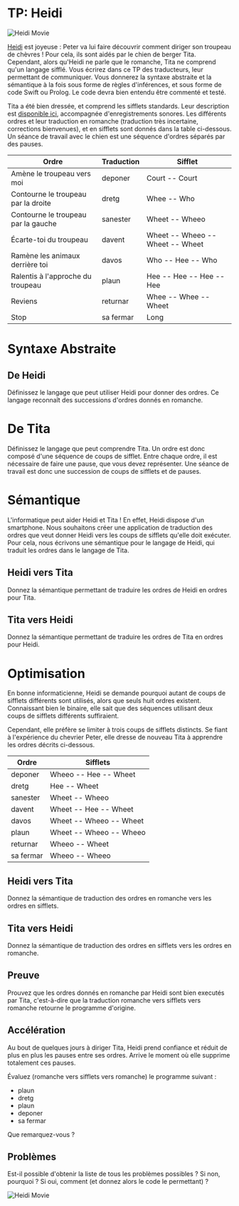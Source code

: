 # TP: Heidi

![Heidi Movie](https://www.ecranlarge.com/uploads/image/000/608/original-639065-961.jpg)

[Heidi](http://fr.wikipedia.org/wiki/Heidi_(roman)) est joyeuse :
Peter va lui faire découvrir comment diriger son troupeau de chèvres !
Pour cela, ils sont aidés par le chien de berger Tita.
Cependant, alors qu'Heidi ne parle que le romanche, Tita ne comprend qu'un langage sifflé.
Vous écrirez dans ce TP des traducteurs, leur permettant de communiquer.
Vous donnerez la syntaxe abstraite et la sémantique à la fois sous forme de règles d'inférences,
et sous forme de code Swift ou Prolog.
Le code devra bien entendu être commenté et testé.

Tita a été bien dressée,
et comprend les sifflets standards.
Leur description est [disponible ici](http://www.bordercollie-fr.net/autravail/sifflet.php),
accompagnée d'enregistrements sonores.
Les différents ordres et leur traduction en romanche (traduction très incertaine, corrections bienvenues),
et en sifflets sont donnés dans la table ci-dessous.
Un séance de travail avec le chien est une séquence d'ordres séparés par des pauses.


| Ordre                               | Traduction  | Sifflet                           |
|-------------------------------------|-------------|-----------------------------------|
| Amène le troupeau vers moi          | deponer     | Court -- Court                    |
| Contourne le troupeau par la droite | dretg       | Whee -- Who                       |
| Contourne le troupeau par la gauche | sanester    | Wheet -- Wheeo                    |
| Écarte-toi du troupeau              | davent      | Wheet -- Wheeo -- Wheet -- Wheet  |
| Ramène les animaux derrière toi     | davos       | Who -- Hee -- Who                 |
| Ralentis à l'approche du troupeau   | plaun       | Hee -- Hee -- Hee -- Hee          |
| Reviens                             | returnar    | Whee -- Whee -- Wheet             |
| Stop                                | sa fermar   | Long                              |

# Syntaxe Abstraite

## De Heidi

Définissez le langage que peut utiliser Heidi pour donner des ordres.
Ce langage reconnaît des successions d'ordres donnés en romanche.


# De Tita

Définissez le langage que peut comprendre Tita.
Un ordre est donc composé d'une séquence de coups de sifflet.
Entre chaque ordre, il est nécessaire de faire une pause, que vous devez représenter.
Une séance de travail est donc une succession de coups de sifflets et de pauses.

# Sémantique

L'informatique peut aider Heidi et Tita !
En effet, Heidi dispose d'un smartphone.
Nous souhaitons créer une application de traduction des ordres que veut donner Heidi
vers les coups de sifflets qu'elle doit exécuter.
Pour cela, nous écrivons une sémantique pour le langage de Heidi,
qui traduit les ordres dans le langage de Tita.

## Heidi vers Tita

Donnez la sémantique permettant de traduire les ordres de Heidi en ordres pour Tita.

## Tita vers Heidi

Donnez la sémantique permettant de traduire les ordres de Tita en ordres pour Heidi.

# Optimisation

En bonne informaticienne, Heidi se demande pourquoi autant de coups de sifflets différents
sont utilisés, alors que seuls huit ordres existent.
Connaissant bien le binaire, elle sait que des séquences utilisant deux coups de sifflets différents
suffiraient.

Cependant, elle préfère se limiter à trois coups de sifflets distincts.
Se fiant à l'expérience du chevrier Peter, elle dresse de nouveau Tita
à apprendre les ordres décrits ci-dessous.

| Ordre         | Sifflets                    |
|---------------|-----------------------------|
| deponer       | Wheeo -- Hee -- Wheet       |
| dretg         | Hee -- Wheet                |
| sanester      | Wheet -- Wheeo              |
| davent        | Wheet -- Hee -- Wheet       |
| davos         | Wheet -- Wheeo -- Wheet     |
| plaun         | Wheet -- Wheeo -- Wheeo     |
| returnar      | Wheeo -- Wheet              |
| sa fermar     | Wheeo -- Wheeo              |

## Heidi vers Tita

Donnez la sémantique de traduction des ordres en romanche vers les ordres en sifflets.

## Tita vers Heidi

Donnez la sémantique de traduction des ordres en sifflets vers les ordres en romanche.

## Preuve

Prouvez que les ordres donnés en romanche par Heidi sont bien executés par Tita,
c'est-à-dire que la traduction romanche vers sifflets vers romanche
retourne le programme d'origine.

## Accélération

Au bout de quelques jours à diriger Tita,
Heidi prend confiance et réduit de plus en plus les pauses entre ses ordres.
Arrive le moment où elle supprime totalement ces pauses.

Évaluez (romanche vers sifflets vers romanche) le programme suivant :

* plaun
* dretg
* plaun
* deponer
* sa fermar

Que remarquez-vous ?

## Problèmes

Est-il possible d'obtenir la liste de tous les problèmes possibles ?
Si non, pourquoi ? Si oui, comment (et donnez alors le code le permettant) ?

![Heidi Movie](https://www.letemps.ch/sites/default/files/styles/lt_article_cover/public/media/2016/02/02/file6o9gy7gfina16ntcshsz.jpg?itok=GcUNmRYv)

